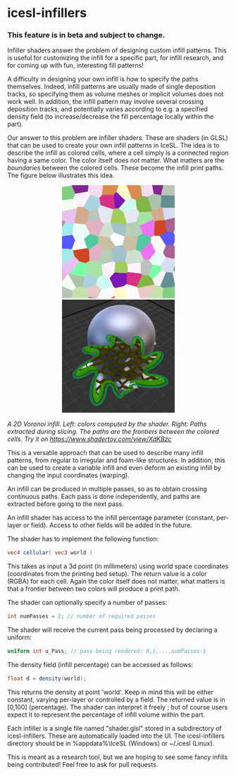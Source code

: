 # icesl-infillers

### This feature is in beta and subject to change.

Infiller shaders answer the problem of designing custom infill patterns. This is useful for customizing the infill for a specific part, for infill research, and for coming up with fun, interesting fill patterns!

A difficulty in designing your own infill is how to specify the paths themselves. Indeed, infill patterns are usually made of single deposition tracks, so specifying them as volume meshes or implicit volumes does not work well. In addition, the infill pattern may involve several crossing deposition tracks, and potentially varies according to e.g. a specified density field (to increase/decrease the fill percentage locally within the part).

Our answer to this problem are infiller shaders. These are shaders (in GLSL) that can be used to create your own infill patterns in IceSL. The idea is to describe the infill as colored cells, where a cell simply is a connected region having a same color. The color itself does not matter. What matters are the *boundaries* between the colored cells. These become the infill print paths. The figure below illustrates this idea.

<p align="center">
<img src="Voro2D/voro2d_cells.png" height=256px/> <img src="Voro2D/voro2d_sliced.jpg" height=256px/>
</p>

*A 2D Voronoi infill. Left: colors computed by the shader. Right: Paths extracted during slicing. The paths are the frontiers between the colored cells. Try it on https://www.shadertoy.com/view/XdKBzc*

This is a versatile approach that can be used to describe many infill patterns, from regular to irregular and foam-like structures. In addition, this can be used to create a variable infill and even deform an existing infill by changing the input coordinates (warping).

An infill can be produced in multiple passes, so as to obtain crossing continuous paths. Each pass is done independently, and paths are extracted before going to the next pass.

An infill shader has access to the infill percentage parameter (constant, per-layer or field). 
Access to other fields will be added in the future.

The shader has to implement the following function:
```glsl
vec4 cellular( vec3 world )
```

This takes as input a 3d point (in millimeters) using world space coordinates (coordinates from the printing bed setup). The return value is a color (RGBA) for each cell. Again the color itself does not matter, what matters is that a frontier between two colors will produce a print path.

The shader can optionally specify a number of passes:
```glsl
int numPasses = 2; // number of required passes
```

The shader will receive the current pass being processed by declaring a uniform:
```glsl
uniform int u_Pass; // pass being rendered: 0,1,...,numPasses-1
```

The density field (infill percentage) can be accessed as follows:
```glsl
float d = density(world);
```
This returns the density at point 'world'. Keep in mind this will be either constant, varying per-layer or controlled by a field.
The returned value is in [0,100] (percentage). The shader can interpret it freely ; but of course users expect it to represent the percentage of infill volume within the part.

Each infiller is a single file named "shader.glsl" stored in a subdirectory of icesl-infillers. These are automatically loaded into the UI. The icesl-infillers directory should be in %appdata%\IceSL (Windows) or ~/.icesl (Linux).

This is meant as a research tool, but we are hoping to see some fancy infills being contributed! Feel free to ask for pull requests.
